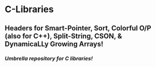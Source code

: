 # C-Libraries
## Headers for Smart-Pointer, Sort, Colorful O/P (also for C++), Split-String, CSON, &amp; DynamicaLLy Growing Arrays!
### _Umbrella repository for C libraries!_
